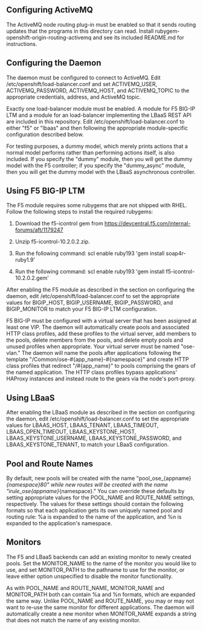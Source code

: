 Configuring ActiveMQ
--------------------

The ActiveMQ node routing plug-in must be enabled so that it sends routing
updates that the programs in this directory can read.  Install
rubygem-openshift-origin-routing-activemq and see its included README.md for
instructions.

Configuring the Daemon
----------------------

The daemon must be configured to connect to ActiveMQ. Edit
/etc/openshift/load-balancer.conf and set ACTIVEMQ_USER, ACTIVEMQ_PASSWORD,
ACTIVEMQ_HOST, and ACTIVEMQ_TOPIC to the appropriate credentials, address, and
ActiveMQ topic.

Exactly one load-balancer module must be enabled.  A module for F5 BIG-IP LTM
and a module for an load-balancer implementing the LBaaS REST API are included
in this repository.  Edit /etc/openshift/load-balancer.conf to either "f5" or
"lbaas" and then following the appropriate module-specific configuration
described below.

For testing purposes, a dummy model, which merely prints actions that
a normal model performs rather than performing actions itself, is also
included.  If you specify the "dummy" module, then you will get the
dummy model with the F5 controller; if you specify the "dummy_async"
module, then you will get the dummy model with the LBaaS asynchronous
controller.

Using F5 BIG-IP LTM
-------------------

The F5 module requires some rubygems that are not shipped with RHEL.  Follow the
following steps to install the required rubygems:

1. Download the f5-icontrol gem from
   https://devcentral.f5.com/internal-forums/aft/1179247

2. Unzip f5-icontrol-10.2.0.2.zip.

3. Run the following command:
   scl enable ruby193 'gem install soap4r-ruby1.9'

4. Run the following command:
   scl enable ruby193 'gem install f5-icontrol-10.2.0.2.gem'

After enabling the F5 module as described in the section on configuring the
daemon, edit /etc/openshift/load-balancer.conf to set the appropriate values
for BIGIP_HOST, BIGIP_USERNAME, BIGIP_PASSWORD, and BIGIP_MONITOR to match your
F5 BIG-IP LTM configuration.

F5 BIG-IP must be configured with a virtual server that has been assigned at
least one VIP.  The daemon will automatically create pools and associated HTTP
class profiles, add these profiles to the virtual server, add members to the
pools, delete members from the pools, and delete empty pools and unused profiles
when appropriate.  Your virtual server must be named "ose-vlan." The daemon will
name the pools after applications following the template
"/Common/ose-#{app_name}-#{namespace}" and create HTTP class profiles that
redirect "/#{app_name}" to pools comprising the gears of the named application.
The HTTP class profiles bypass applications' HAProxy instances and instead route
to the gears via the node's port-proxy.

Using LBaaS
-----------

After enabling the LBaaS module as described in the section on
configuring the daemon, edit /etc/openshift/load-balancer.conf to set
the appropriate values for LBAAS_HOST, LBAAS_TENANT, LBAAS_TIMEOUT,
LBAAS_OPEN_TIMEOUT, LBAAS_KEYSTONE_HOST, LBAAS_KEYSTONE_USERNAME,
LBAAS_KEYSTONE_PASSWORD, and LBAAS_KEYSTONE_TENANT, to match your LBaaS
configuration.

Pool and Route Names
--------------------
By default, new pools will be created with the name
"pool_ose_{appname}_{namespace}_80" while new routes will be created
with the name "irule_ose_{appname}_{namespace}."  You can override these
defaults by setting appropriate values for the POOL_NAME and ROUTE_NAME
settings, respectively.  The values for these settings should contain
the following formats so that each application gets its own uniquely
named pool and routing rule: %a is expanded to the name of the
application, and %n is expanded to the application's namespace.

Monitors
--------
The F5 and LBaaS backends can add an existing monitor to newly created pools.
Set the MONITOR_NAME to the name of the monitor you would like to use, and set
MONITOR_PATH to the pathname to use for the monitor, or leave either option
unspecified to disable the monitor functionality.

As with POOL_NAME and ROUTE_NAME, MONITOR_NAME and MONITOR_PATH both can
contain %a and %n formats, which are expanded the same way.  Unlike
POOL_NAME and ROUTE_NAME, you may or may not want to re-use the same
monitor for different applications.  The daemon will automatically
create a new monitor when MONITOR_NAME expands a string that does not
match the name of any existing monitor.
